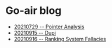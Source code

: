 # Go-air blog

- [20210729 -- Pointer Analysis](20210729-pal.md)
- [20210915 -- Dupi](20210915-dupi.md)
- [20210916 -- Ranking System Fallacies](20210916-rsf.md)
